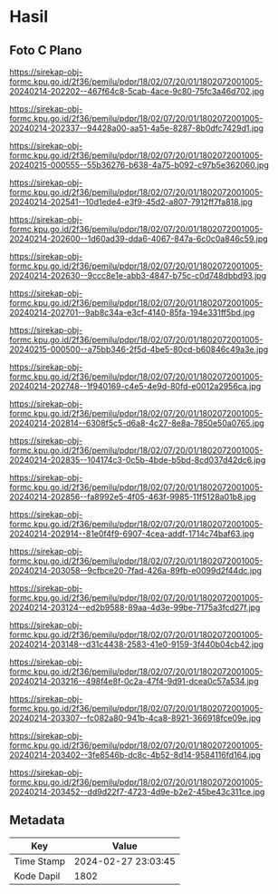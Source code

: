 # Hasil

## Foto C Plano

https://sirekap-obj-formc.kpu.go.id/2f36/pemilu/pdpr/18/02/07/20/01/1802072001005-20240214-202202--467f64c8-5cab-4ace-9c80-75fc3a46d702.jpg

https://sirekap-obj-formc.kpu.go.id/2f36/pemilu/pdpr/18/02/07/20/01/1802072001005-20240214-202337--94428a00-aa51-4a5e-8287-8b0dfc7429d1.jpg

https://sirekap-obj-formc.kpu.go.id/2f36/pemilu/pdpr/18/02/07/20/01/1802072001005-20240215-000555--55b36276-b638-4a75-b092-c97b5e362060.jpg

https://sirekap-obj-formc.kpu.go.id/2f36/pemilu/pdpr/18/02/07/20/01/1802072001005-20240214-202541--10d1ede4-e3f9-45d2-a807-7912ff7fa818.jpg

https://sirekap-obj-formc.kpu.go.id/2f36/pemilu/pdpr/18/02/07/20/01/1802072001005-20240214-202600--1d60ad39-dda6-4067-847a-6c0c0a846c59.jpg

https://sirekap-obj-formc.kpu.go.id/2f36/pemilu/pdpr/18/02/07/20/01/1802072001005-20240214-202630--9ccc8e1e-abb3-4847-b75c-c0d748dbbd93.jpg

https://sirekap-obj-formc.kpu.go.id/2f36/pemilu/pdpr/18/02/07/20/01/1802072001005-20240214-202701--9ab8c34a-e3cf-4140-85fa-194e331ff5bd.jpg

https://sirekap-obj-formc.kpu.go.id/2f36/pemilu/pdpr/18/02/07/20/01/1802072001005-20240215-000500--a75bb346-2f5d-4be5-80cd-b60846c49a3e.jpg

https://sirekap-obj-formc.kpu.go.id/2f36/pemilu/pdpr/18/02/07/20/01/1802072001005-20240214-202748--1f940169-c4e5-4e9d-80fd-e0012a2956ca.jpg

https://sirekap-obj-formc.kpu.go.id/2f36/pemilu/pdpr/18/02/07/20/01/1802072001005-20240214-202814--6308f5c5-d6a8-4c27-8e8a-7850e50a0765.jpg

https://sirekap-obj-formc.kpu.go.id/2f36/pemilu/pdpr/18/02/07/20/01/1802072001005-20240214-202835--104174c3-0c5b-4bde-b5bd-8cd037d42dc6.jpg

https://sirekap-obj-formc.kpu.go.id/2f36/pemilu/pdpr/18/02/07/20/01/1802072001005-20240214-202856--fa8992e5-4f05-463f-9985-11f5128a01b8.jpg

https://sirekap-obj-formc.kpu.go.id/2f36/pemilu/pdpr/18/02/07/20/01/1802072001005-20240214-202914--81e0f4f9-6907-4cea-addf-1714c74baf63.jpg

https://sirekap-obj-formc.kpu.go.id/2f36/pemilu/pdpr/18/02/07/20/01/1802072001005-20240214-203058--9cfbce20-7fad-426a-89fb-e0099d2f44dc.jpg

https://sirekap-obj-formc.kpu.go.id/2f36/pemilu/pdpr/18/02/07/20/01/1802072001005-20240214-203124--ed2b9588-89aa-4d3e-99be-7175a3fcd27f.jpg

https://sirekap-obj-formc.kpu.go.id/2f36/pemilu/pdpr/18/02/07/20/01/1802072001005-20240214-203148--d31c4438-2583-41e0-9159-3f440b04cb42.jpg

https://sirekap-obj-formc.kpu.go.id/2f36/pemilu/pdpr/18/02/07/20/01/1802072001005-20240214-203216--498f4e8f-0c2a-47f4-9d91-dcea0c57a534.jpg

https://sirekap-obj-formc.kpu.go.id/2f36/pemilu/pdpr/18/02/07/20/01/1802072001005-20240214-203307--fc082a80-941b-4ca8-8921-366918fce09e.jpg

https://sirekap-obj-formc.kpu.go.id/2f36/pemilu/pdpr/18/02/07/20/01/1802072001005-20240214-203402--3fe8546b-dc8c-4b52-8d14-9584116fd164.jpg

https://sirekap-obj-formc.kpu.go.id/2f36/pemilu/pdpr/18/02/07/20/01/1802072001005-20240214-203452--dd9d22f7-4723-4d9e-b2e2-45be43c311ce.jpg


## Metadata

| Key        | Value               |
| ---------- | ------------------- |
| Time Stamp | 2024-02-27 23:03:45 |
| Kode Dapil | 1802                |



